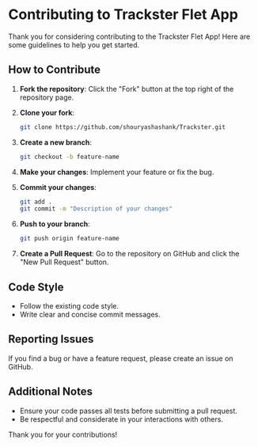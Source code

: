 # Contributing to Trackster Flet App

Thank you for considering contributing to the Trackster Flet App! Here are some guidelines to help you get started.

## How to Contribute

1. **Fork the repository**: Click the "Fork" button at the top right of the repository page.

2. **Clone your fork**: 
    ```sh
    git clone https://github.com/shouryashashank/Trackster.git
    ```

3. **Create a new branch**: 
    ```sh
    git checkout -b feature-name
    ```

4. **Make your changes**: Implement your feature or fix the bug.

5. **Commit your changes**: 
    ```sh
    git add .
    git commit -m "Description of your changes"
    ```

6. **Push to your branch**: 
    ```sh
    git push origin feature-name
    ```

7. **Create a Pull Request**: Go to the repository on GitHub and click the "New Pull Request" button.

## Code Style

- Follow the existing code style.
- Write clear and concise commit messages.

## Reporting Issues

If you find a bug or have a feature request, please create an issue on GitHub.

## Additional Notes

- Ensure your code passes all tests before submitting a pull request.
- Be respectful and considerate in your interactions with others.

Thank you for your contributions!
